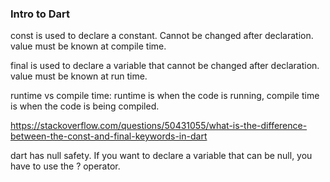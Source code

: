 ### Intro to Dart

const is used to declare a constant. Cannot be changed after declaration.
value must be known at compile time.

final is used to declare a variable that cannot be changed after declaration.
value must be known at run time.

runtime vs compile time: runtime is when the code is running, compile time is when the code is being compiled.

https://stackoverflow.com/questions/50431055/what-is-the-difference-between-the-const-and-final-keywords-in-dart

dart has null safety. If you want to declare a variable that can be null, you have to use the ? operator.
